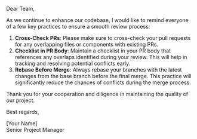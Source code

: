 <!-- Senior Project Manager Comment -->

Dear Team,

As we continue to enhance our codebase, I would like to remind everyone of a few key practices to ensure a smooth review process:

1. **Cross-Check PRs**: Please make sure to cross-check your pull requests for any overlapping files or components with existing PRs. 
2. **Checklist in PR Body**: Maintain a checklist in your PR body that references any overlaps identified during your review. This will help in tracking and resolving potential conflicts early.
3. **Rebase Before Merge**: Always rebase your branches with the latest changes from the base branch before the final merge. This practice will significantly reduce the chances of conflicts during the merge process.

Thank you for your cooperation and diligence in maintaining the quality of our project.

Best regards,

[Your Name]  
Senior Project Manager